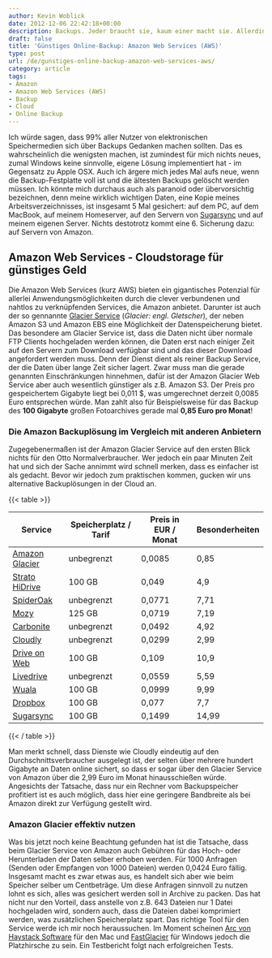 ```yaml
---
author: Kevin Woblick
date: 2012-12-06 22:42:18+00:00
description: Backups. Jeder braucht sie, kaum einer macht sie. Allerdings sind Backups zum Beispiel auf Amazon AWS Servern einfacher und kostengünstiger als man vielleicht denkt.
draft: false
title: 'Günstiges Online-Backup: Amazon Web Services (AWS)'
type: post
url: /de/gunstiges-online-backup-amazon-web-services-aws/
category: article
tags:
- Amazon
- Amazon Web Services (AWS)
- Backup
- Cloud
- Online Backup
---
```


Ich würde sagen, dass 99% aller Nutzer von elektronischen Speichermedien sich über Backups Gedanken machen sollten. Das es wahrscheinlich die wenigsten machen, ist zumindest für mich nichts neues, zumal Windows keine sinnvolle, eigene Lösung implementiert hat - im Gegensatz zu Apple OSX. Auch ich ärgere mich jedes Mal aufs neue, wenn die Backup-Festplatte voll ist und die ältesten Backups gelöscht werden müssen. Ich könnte mich durchaus auch als paranoid oder übervorsichtig bezeichnen, denn meine wirklich wichtigen Daten, eine Kopie meines Arbeitsverzeichnisses, ist insgesamt 5 Mal gesichert: auf dem PC, auf dem MacBook, auf meinem Homeserver, auf den Servern von [Sugarsync](https://www.sugarsync.com/referral?rf=dxn7ckwypvmow&utm_source=website&utm_medium=web&utm_campaign=referral&shareEvent=3585174) und auf meinem eigenen Server. Nichts destotrotz kommt eine 6. Sicherung dazu: auf Servern von Amazon.


## Amazon Web Services - Cloudstorage für günstiges Geld

Die Amazon Web Services (kurz AWS) bieten ein gigantisches Potenzial für allerlei Anwendungsmöglichkeiten durch die clever verbundenen und nahtlos zu verknüpfenden Services, die Amazon anbietet. Darunter ist auch der so gennannte [Glacier Service](http://aws.amazon.com/de/glacier/) (_Glacier: engl. Gletscher_), der neben Amazon S3 und Amazon EBS eine Möglichkeit der Datenspeicherung bietet. Das besondere am Glacier Service ist, dass die Daten nicht über normale FTP Clients hochgeladen werden können, die Daten erst nach einiger Zeit auf den Servern zum Download verfügbar sind und das dieser Download angefordert werden muss. Denn der Dienst dient als reiner Backup Service, der die Daten über lange Zeit sicher lagert. Zwar muss man die gerade genannten Einschränkungen hinnehmen, dafür ist der Amazon Glacier Web Service aber auch wesentlich günstiger als z.B. Amazon S3. Der Preis pro gespeichertem Gigabyte liegt bei 0,011 $, was umgerechnet derzeit 0,0085 Euro entsprechen würde. Man zahlt also für Beispielsweise für das Backup des **100 Gigabyte** großen Fotoarchives gerade mal **0,85 Euro pro Monat**!


### Die Amazon Backuplösung im Vergleich mit anderen Anbietern

Zugegebenermaßen ist der Amazon Glacier Service auf den ersten Blick nichts für den Otto Normalverbraucher. Wer jedoch ein paar Minuten Zeit hat und sich der Sache annimmt wird schnell merken, dass es einfacher ist als gedacht. Bevor wir jedoch zum praktischen kommen, gucken wir uns alternative Backuplösungen in der Cloud an.

{{< table >}}

| Service | Speicherplatz / Tarif | Preis in EUR / Monat | Besonderheiten |
|---------|-----------------------|----------------------|----------------|
| [Amazon Glacier](http://aws.amazon.com/de/glacier/) | unbegrenzt            | 0,0085               | 0,85           | -     | Einschränkungen beim Hoch- und Runterladen  |
| [Strato HiDrive](http://www.strato.de/online-speicher/) | 100 GB | 0,049                | 4,9            | 4,9   | - |
| [SpiderOak](https://spideroak.com/personal_pricing/) | unbegrenzt            | 0,0771               | 7,71           | 7,71  | Abrechnung in 100GB Blöcken                 |
| [Mozy](http://mozy.de/home/) | 125 GB                | 0,0719               | 7,19           | 8,99  | |
| [Carbonite](http://www.carbonite.com/en/v2/online-backup) | unbegrenzt            | 0,0492               | 4,92           | 4,92  | Beschränkung auf 1 Computer                 |
| [Cloudly](http://cloudly.de/) | unbegrenzt            | 0,0299               | 2,99           | 2,99  | Beschränkung auf 1 Computer |
| [Drive on Web](https://www.driveonweb.de/) | 100 GB                | 0,109                | 10,9           | 10,9  | Rabatt bei längeren Laufzeiten              |
| [Livedrive](http://www.livedrive.com) | unbegrenzt            | 0,0559               | 5,59           | 5,59  | Beschränkung auf 1 Computer                 |
| [Wuala](http://www.wuala.com/de) | 100 GB                | 0,0999               | 9,99           | 9,99  | Cloud-Tool mit Synchronisation              |
| [Dropbox](http://db.tt/9qu07KE) | 100 GB                | 0,077                | 7,7            | 7,7   | vollwertiges Cloud-Tool mit Synchronisation |
| [Sugarsync](https://www.sugarsync.com) | 100 GB                | 0,1499               | 14,99          | 14,99 | vollwertiges Cloud-Tool mit Synchronisation |

{{< / table >}}

Man merkt schnell, dass Dienste wie Cloudly eindeutig auf den Durchschnittsverbraucher ausgelegt ist, der selten über mehrere hundert Gigabyte an Daten online sichert, so dass er sogar über den Glacier Service von Amazon über die 2,99 Euro im Monat hinausschießen würde. Angesichts der Tatsache, dass nur ein Rechner vom Backupspeicher profitiert ist es auch möglich, dass hier eine geringere Bandbreite als bei Amazon direkt zur Verfügung gestellt wird.


### Amazon Glacier effektiv nutzen

Was bis jetzt noch keine Beachtung gefunden hat ist die Tatsache, dass beim Glacier Service von Amazon auch Gebühren für das Hoch- oder Herunterladen der Daten selber erhoben werden. Für 1000 Anfragen (Senden oder Empfangen von 1000 Dateien) werden 0,0424 Euro fällig. Insgesamt macht es zwar etwas aus, es handelt sich aber wie beim Speicher selber um Centbeträge. Um diese Anfragen sinnvoll zu nutzen lohnt es sich, alles was gesichert werden soll in Archive zu packen. Das hat nicht nur den Vorteil, dass anstelle von z.B. 643 Dateien nur 1 Datei hochgeladen wird, sondern auch, dass die Dateien dabei komprimiert werden, was zusätzlichen Speicherplatz spart.
Das richtige Tool für den Service werde ich mir noch heraussuchen. Im Moment scheinen [Arc von Haystack Software](http://www.haystacksoftware.com/arq/) für den Mac und [FastGlacier](http://fastglacier.com/) für Windows jedoch die Platzhirsche zu sein. Ein Testbericht folgt nach erfolgreichen Tests.
